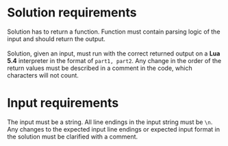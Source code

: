 # Solution requirements
Solution has to return a function. Function must contain parsing logic of the input and should return the output.<br/><br/>
Solution, given an input, must run with the correct returned output on a **Lua 5.4** interpreter in the format of `part1, part2`. Any change in the order of the return values must be described in a comment in the code, which characters will not count.
# Input requirements
The input must be a string. All line endings in the input string must be `\n`. Any changes to the expected input line endings or expected input format in the solution must be clarified with a comment.<br/>
